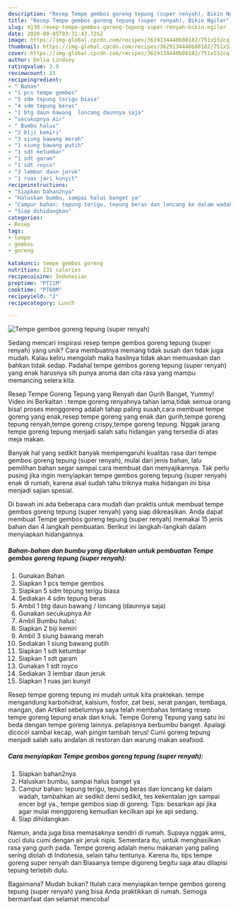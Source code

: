 ```yaml
---
description: "Resep Tempe gembos goreng tepung (super renyah), Bikin Ngiler"
title: "Resep Tempe gembos goreng tepung (super renyah), Bikin Ngiler"
slug: 4138-resep-tempe-gembos-goreng-tepung-super-renyah-bikin-ngiler
date: 2020-09-05T03:31:43.725Z
image: https://img-global.cpcdn.com/recipes/3629134440b08182/751x532cq70/tempe-gembos-goreng-tepung-super-renyah-foto-resep-utama.jpg
thumbnail: https://img-global.cpcdn.com/recipes/3629134440b08182/751x532cq70/tempe-gembos-goreng-tepung-super-renyah-foto-resep-utama.jpg
cover: https://img-global.cpcdn.com/recipes/3629134440b08182/751x532cq70/tempe-gembos-goreng-tepung-super-renyah-foto-resep-utama.jpg
author: Delia Lindsey
ratingvalue: 3.9
reviewcount: 13
recipeingredient:
- " Bahan"
- "1 pcs tempe gembos"
- "5 sdm tepung terigu biasa"
- "4 sdm tepung beras"
- "1 btg daun bawang  loncang daunnya saja"
- "secukupnya Air"
- " Bumbu halus"
- "2 biji kemiri"
- "3 siung bawang merah"
- "1 siung bawang putih"
- "1 sdt ketumbar"
- "1 sdt garam"
- "1 sdt royco"
- "3 lembar daun jeruk"
- "1 ruas jari kunyit"
recipeinstructions:
- "Siapkan bahan2nya"
- "Haluskan bumbu, sampai halus banget ya"
- "Campur bahan: tepung terigu, tepung beras dan loncang ke dalam wadah, tambahkan air sedikit demi sedikit, tes kekentalan jgn sampai encer bgt ya., tempe gembos siap di goreng. Tips: besarkan api jika agar mulai menggoreng kemudian kecilkan api ke api sedang."
- "Siap dihidangkan"
categories:
- Resep
tags:
- tempe
- gembos
- goreng

katakunci: tempe gembos goreng 
nutrition: 131 calories
recipecuisine: Indonesian
preptime: "PT21M"
cooktime: "PT60M"
recipeyield: "2"
recipecategory: Lunch

---
```



![Tempe gembos goreng tepung (super renyah)](https://img-global.cpcdn.com/recipes/3629134440b08182/751x532cq70/tempe-gembos-goreng-tepung-super-renyah-foto-resep-utama.jpg)

Sedang mencari inspirasi resep tempe gembos goreng tepung (super renyah) yang unik? Cara membuatnya memang tidak susah dan tidak juga mudah. Kalau keliru mengolah maka hasilnya tidak akan memuaskan dan bahkan tidak sedap. Padahal tempe gembos goreng tepung (super renyah) yang enak harusnya sih punya aroma dan cita rasa yang mampu memancing selera kita.

Resep Tempe Goreng Tepung yang Renyah dan Gurih Banget, Yummy! Video ini Berkaitan : tempe goreng renyahnya tahan lama,tidak semua orang bisa! proses menggoreng adalah tahap paling susah,cara membuat tempe goreng yang enak,resep tempe goreng yang enak dan gurih,tempe goreng tepung renyah,tempe goreng crispy,tempe goreng tepung. Nggak jarang tempe goreng tepung menjadi salah satu hidangan yang tersedia di atas meja makan.

Banyak hal yang sedikit banyak mempengaruhi kualitas rasa dari tempe gembos goreng tepung (super renyah), mulai dari jenis bahan, lalu pemilihan bahan segar sampai cara membuat dan menyajikannya. Tak perlu pusing jika ingin menyiapkan tempe gembos goreng tepung (super renyah) enak di rumah, karena asal sudah tahu triknya maka hidangan ini bisa menjadi sajian spesial.


Di bawah ini ada beberapa cara mudah dan praktis untuk membuat tempe gembos goreng tepung (super renyah) yang siap dikreasikan. Anda dapat membuat Tempe gembos goreng tepung (super renyah) memakai 15 jenis bahan dan 4 langkah pembuatan. Berikut ini langkah-langkah dalam menyiapkan hidangannya.

<!--inarticleads1-->

##### Bahan-bahan dan bumbu yang diperlukan untuk pembuatan Tempe gembos goreng tepung (super renyah):

1. Gunakan  Bahan
1. Siapkan 1 pcs tempe gembos
1. Siapkan 5 sdm tepung terigu biasa
1. Sediakan 4 sdm tepung beras
1. Ambil 1 btg daun bawang / loncang (daunnya saja)
1. Gunakan secukupnya Air
1. Ambil  Bumbu halus:
1. Siapkan 2 biji kemiri
1. Ambil 3 siung bawang merah
1. Sediakan 1 siung bawang putih
1. Siapkan 1 sdt ketumbar
1. Siapkan 1 sdt garam
1. Gunakan 1 sdt royco
1. Sediakan 3 lembar daun jeruk
1. Siapkan 1 ruas jari kunyit


Resep tempe goreng tepung ini mudah untuk kita praktekan. tempe mengandung karbohidrat, kalsium, fosfor, zat besi, serat pangan, tembaga, mangan, dan Artikel sebelumnya saya telah membahas tentang resep tempe goreng tepung enak dan kriuk. Tempe Goreng Tepung yang satu ini beda dengan tempe goreng lainnya. pelapisnya berbumbu banget. Apalagi dicocol sambal kecap, wah pingin tambah terus! Cumi goreng tepung menjadi salah satu andalan di restoran dan warung makan seafood. 

<!--inarticleads2-->

##### Cara menyiapkan Tempe gembos goreng tepung (super renyah):

1. Siapkan bahan2nya
1. Haluskan bumbu, sampai halus banget ya
1. Campur bahan: tepung terigu, tepung beras dan loncang ke dalam wadah, tambahkan air sedikit demi sedikit, tes kekentalan jgn sampai encer bgt ya., tempe gembos siap di goreng. Tips: besarkan api jika agar mulai menggoreng kemudian kecilkan api ke api sedang.
1. Siap dihidangkan


Namun, anda juga bisa memasaknya sendiri di rumah. Supaya nggak amis, cuci dulu cumi dengan air jeruk nipis. Sementara itu, untuk menghasilkan rasa yang gurih pada. Tempe goreng adalah menu makanan yang paling sering diolah di Indonesia, selain tahu tentunya. Karena itu, tips tempe goreng super renyah dan Biasanya tempe digoreng begitu saja atau dilapisi tepung terlebih dulu. 

Bagaimana? Mudah bukan? Itulah cara menyiapkan tempe gembos goreng tepung (super renyah) yang bisa Anda praktikkan di rumah. Semoga bermanfaat dan selamat mencoba!
